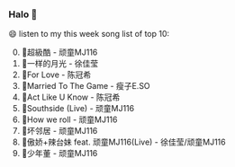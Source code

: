 

### Halo 👋

😄 listen to my this week song list of top 10:

0. 🌈超級酷 - 顽童MJ116
1. 🌈一样的月光 - 徐佳莹
2. 🌈For Love - 陈冠希
3. 🌈Married To The Game - 瘦子E.SO
4. 🌈Act Like U Know - 陈冠希
5. 🌈Southside (Live) - 顽童MJ116
6. 🌈How we roll - 顽童MJ116
7. 🌈坏邻居 - 顽童MJ116
8. 🌈傲娇+辣台妹 feat. 顽童MJ116(Live) - 徐佳莹/顽童MJ116
9. 🌈少年董 - 顽童MJ116

